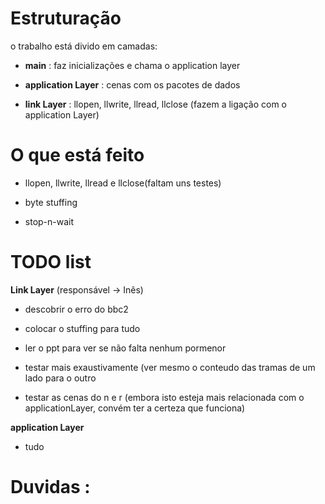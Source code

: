 # Estruturação #

o trabalho está divido em camadas:

* **main** : faz inicializações e chama o application layer

* **application Layer** : cenas com os pacotes de dados

* **link Layer** : llopen, llwrite, llread, llclose (fazem a ligação com o application Layer)

# O que está feito  #

* llopen, llwrite, llread e llclose(faltam uns testes)

* byte stuffing

* stop-n-wait

# TODO list #

**Link Layer** (responsável -> Inês)

* descobrir o erro do bbc2

* colocar o stuffing para tudo

* ler o ppt para ver se não falta nenhum pormenor

* testar mais exaustivamente (ver mesmo o conteudo das tramas de um lado para o outro

* testar as cenas do n e r (embora isto esteja mais relacionada com o applicationLayer, convém ter a certeza que funciona)

**application Layer**

* tudo


# Duvidas : #